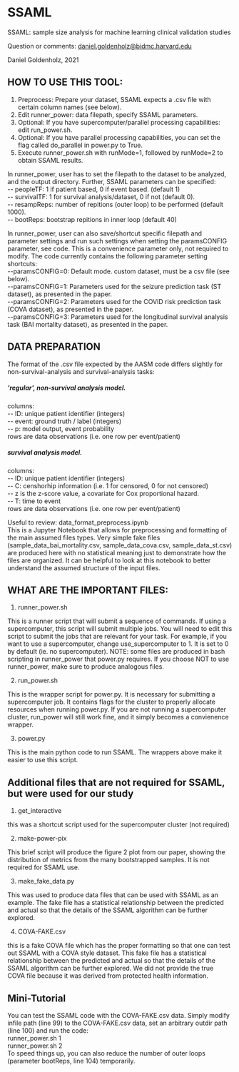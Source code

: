 # SSAML
SSAML: sample size analysis for machine learning clinical validation studies

Question or comments: daniel.goldenholz@bidmc.harvard.edu

Daniel Goldenholz, 2021


HOW TO USE THIS TOOL:
-------------------
1. Preprocess: Prepare your dataset, SSAML expects a .csv file with certain column names (see below).
2. Edit runner_power: data filepath, specify SSAML parameters.
3. Optional: If you have supercomputer/parallel processing capabilities: edit run_power.sh.
4. Optional: If you have parallel processing capabilities, you can set the flag called do_parallel in power.py to True.
5. Execute runner_power.sh with runMode=1, followed by runMode=2 to obtain SSAML results.

In runner_power, user has to set the filepath to the dataset to be analyzed, and the output directory. Further, SSAML parameters can be specified:  
-- peopleTF: 1 if patient based, 0 if event based. (default 1)  
-- survivalTF: 1 for survival analysis/dataset, 0 if not (default 0).  
-- resampReps: number of repitions (outer loop) to be performed (default 1000).  
-- bootReps: bootstrap repitions in inner loop (default 40)  

In runner_power, user can also save/shortcut specific filepath and parameter settings and run such settings when setting the paramsCONFIG parameter, see code. This is a convenience parameter only, not required to modify. The code currently contains the following parameter setting shortcuts:  
--paramsCONFIG=0: Default mode. custom dataset, must be a csv file (see below).  
--paramsCONFIG=1: Parameters used for the seizure prediction task (ST dataset), as presented in the paper.  
--paramsCONFIG=2: Parameters used for the COVID risk prediction task (COVA dataset), as presented in the paper.  
--paramsCONFIG=3: Parameters used for the longitudinal survival analysis task (BAI mortality dataset), as presented in the paper.  


DATA PREPARATION
-------------------
The format of the .csv file expected by the AASM code differs slightly for non-survival-analysis and survival-analysis tasks:

##### 'regular', non-survival analysis model.  
columns:  
-- ID: unique patient identifier (integers)  
-- event: ground truth / label (integers)  
-- p: model output, event probability  
rows are data observations (i.e. one row per event/patient)  

##### survival analysis model.  
columns:  
-- ID: unique patient identifier (integers)  
-- C: censhorhip information (i.e. 1 for censored, 0 for not censored)  
-- z is the z-score value, a covariate for Cox proportional hazard.  
-- T: time to event  
rows are data observations (i.e. one row per event/patient)

Useful to review: data_format_preprocess.ipynb  
This is a Jupyter Notebook that allows for preprocessing and formatting of the main assumed files types.
Very simple fake files (sample_data_bai_mortality.csv, sample_data_cova.csv, sample_data_st.csv) are produced here with no statistical meaning just to demonstrate how the files are
organized. It can be helpful to look at this notebook to better understand the assumed structure of the 
input files.


WHAT ARE THE IMPORTANT FILES:
-------------------
1. runner_power.sh

This is a runner script that will submit a sequence of commands. If using a supercomputer, this
script will submit multiple jobs.
You will need to edit this script to submit the jobs that are relevant for your task.
For example, if you want to use a supercomputer, change use_supercomputer to 1. It is set to 0 by default (ie. no supercomputer).
NOTE: some files are produced in bash scripting in runner_power that power.py requires.
If you choose NOT to use runner_power, make sure to produce analogous files.

2. run_power.sh

This is the wrapper script for power.py. It is necessary for submitting a supercomputer job. It contains
flags for the cluster to properly allocate resources when running power.py.
If you are not running a supercomputer cluster, run_power will still work fine, and it simply becomes a
convienence wrapper.

3. power.py

This is the main python code to run SSAML. The wrappers above make it easier to use this script.


Additional files that are not required for SSAML, but were used for our study
--------------------
1. get_interactive

this was a shortcut script used for the supercomputer cluster (not required)

2. make-power-pix

This brief script will produce the figure 2 plot from our paper, showing the distribution of metrics
from the many bootstrapped samples. It is not required for SSAML use.

3. make_fake_data.py

This was used to produce data files that can be used with SSAML as an example.
The fake file has a statistical relationship between the predicted and actual so that the details of the SSAML algorithm
can be further explored. 

4. COVA-FAKE.csv

this is a fake COVA file which has the proper formatting so that one can test out SSAML with a COVA style dataset.
This fake file has a statistical relationship between the predicted and actual so that the details of the SSAML algorithm
can be further explored. 
We did not provide the true COVA file because it was derived from protected health information.

Mini-Tutorial
--------------------
You can test the SSAML code with the COVA-FAKE.csv data. Simply modify infile path (line 99) to the COVA-FAKE.csv data, set an arbitrary outdir path (line 100) and run the code:  
runner_power.sh 1  
runner_power.sh 2  
To speed things up, you can also reduce the number of outer loops (parameter bootReps, line 104) temporarily.

